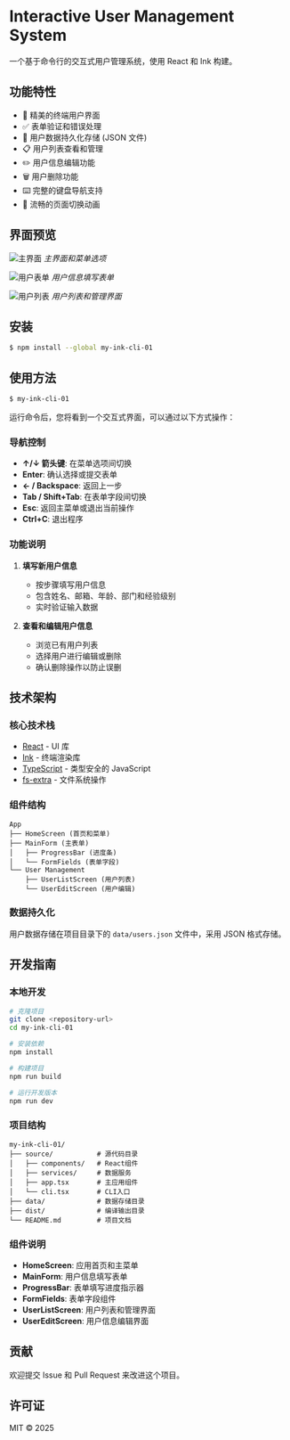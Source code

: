 # Interactive User Management System

一个基于命令行的交互式用户管理系统，使用 React 和 Ink 构建。

## 功能特性

- 🎨 精美的终端用户界面
- ✅ 表单验证和错误处理
- 💾 用户数据持久化存储 (JSON 文件)
- 📋 用户列表查看和管理
- ✏️ 用户信息编辑功能
- 🗑️ 用户删除功能
- ⌨️ 完整的键盘导航支持
- 🔄 流畅的页面切换动画

## 界面预览

![主界面](https://placehold.co/600x400/000000/FFFFFF?text=Main+Interface)
_主界面和菜单选项_

![用户表单](https://placehold.co/600x400/000000/FFFFFF?text=User+Form)
_用户信息填写表单_

![用户列表](https://placehold.co/600x400/000000/FFFFFF?text=User+List)
_用户列表和管理界面_

## 安装

```bash
$ npm install --global my-ink-cli-01
```

## 使用方法

```bash
$ my-ink-cli-01
```

运行命令后，您将看到一个交互式界面，可以通过以下方式操作：

### 导航控制

- **↑/↓ 箭头键**: 在菜单选项间切换
- **Enter**: 确认选择或提交表单
- **← / Backspace**: 返回上一步
- **Tab / Shift+Tab**: 在表单字段间切换
- **Esc**: 返回主菜单或退出当前操作
- **Ctrl+C**: 退出程序

### 功能说明

1. **填写新用户信息**

   - 按步骤填写用户信息
   - 包含姓名、邮箱、年龄、部门和经验级别
   - 实时验证输入数据

2. **查看和编辑用户信息**
   - 浏览已有用户列表
   - 选择用户进行编辑或删除
   - 确认删除操作以防止误删

## 技术架构

### 核心技术栈

- [React](https://reactjs.org/) - UI 库
- [Ink](https://github.com/vadimdemedes/ink) - 终端渲染库
- [TypeScript](https://www.typescriptlang.org/) - 类型安全的 JavaScript
- [fs-extra](https://github.com/jprichardson/node-fs-extra) - 文件系统操作

### 组件结构

```
App
├── HomeScreen (首页和菜单)
├── MainForm (主表单)
│   ├── ProgressBar (进度条)
│   └── FormFields (表单字段)
└── User Management
    ├── UserListScreen (用户列表)
    └── UserEditScreen (用户编辑)
```

### 数据持久化

用户数据存储在项目目录下的 `data/users.json` 文件中，采用 JSON 格式存储。

## 开发指南

### 本地开发

```bash
# 克隆项目
git clone <repository-url>
cd my-ink-cli-01

# 安装依赖
npm install

# 构建项目
npm run build

# 运行开发版本
npm run dev
```

### 项目结构

```
my-ink-cli-01/
├── source/           # 源代码目录
│   ├── components/   # React组件
│   ├── services/     # 数据服务
│   ├── app.tsx       # 主应用组件
│   └── cli.tsx       # CLI入口
├── data/             # 数据存储目录
├── dist/             # 编译输出目录
└── README.md         # 项目文档
```

### 组件说明

- **HomeScreen**: 应用首页和主菜单
- **MainForm**: 用户信息填写表单
- **ProgressBar**: 表单填写进度指示器
- **FormFields**: 表单字段组件
- **UserListScreen**: 用户列表和管理界面
- **UserEditScreen**: 用户信息编辑界面

## 贡献

欢迎提交 Issue 和 Pull Request 来改进这个项目。

## 许可证

MIT © 2025
